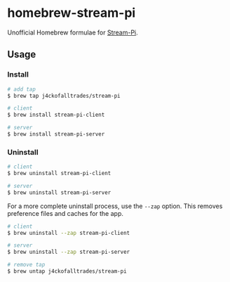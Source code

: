 # homebrew-stream-pi

Unofficial Homebrew formulae for [Stream-Pi](https://stream-pi.com).

## Usage

### Install

```sh
# add tap
$ brew tap j4ckofalltrades/stream-pi

# client
$ brew install stream-pi-client

# server
$ brew install stream-pi-server
```

### Uninstall

```sh
# client
$ brew uninstall stream-pi-client

# server
$ brew uninstall stream-pi-server
```

For a more complete uninstall process, use the `--zap` option.
This removes preference files and caches for the app.

```sh
# client
$ brew uninstall --zap stream-pi-client

# server
$ brew uninstall --zap stream-pi-server

# remove tap
$ brew untap j4ckofalltrades/stream-pi
```